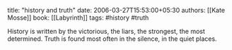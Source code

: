 
title: "history and truth"
date: 2006-03-27T15:53:00+05:30
authors: [[Kate Mosse]]
book: [[Labyrinth]]
tags: #history #truth

History is written by the victorious, the liars, the strongest, the most determined. Truth is found most often in the silence, in the quiet places.
